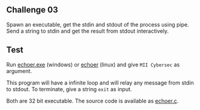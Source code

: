 ## Challenge 03

Spawn an executable, get the stdin and stdout of the process using pipe. Send a string to stdin and get the result from stdout interactively.

## Test

Run [echoer.exe](resources/echoer.exe) (windows) or [echoer](resources/echoer) (linux) and give `MII Cybersec` as argument.

This program will have a infinite loop and will relay any message from stdin to stdout. To terminate, give a string `exit` as input.

Both are 32 bit executable. The source code is available as [echoer.c](resources/echoer.c).

